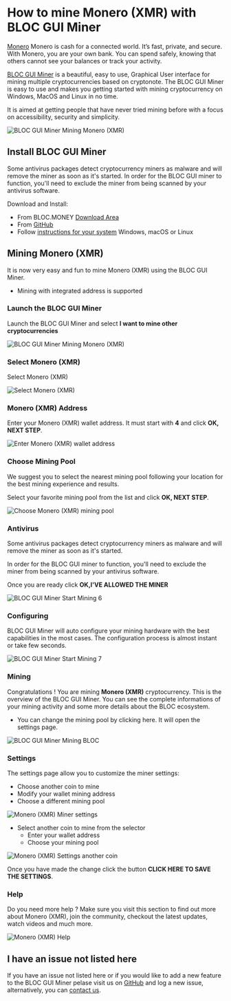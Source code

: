 # **How to mine Monero (XMR) with BLOC GUI Miner**

[Monero](https://www.getmonero.org) Monero is cash for a connected world. It’s fast, private, and secure. With Monero, you are your own bank. You can spend safely, knowing that others cannot see your balances or track your activity.

[BLOC GUI Miner](../mining/BLOC-GUI-Miner.md) is a beautiful, easy to use, Graphical User interface for mining multiple cryptocurrencies based on cryptonote. The BLOC GUI Miner is easy to use and makes you getting started with mining cryptocurrency on Windows, MacOS and Linux in no time.

It is aimed at getting people that have never tried mining before with a focus on accessibility, security and simplicity.

![BLOC GUI Miner Mining Monero (XMR)](images/BLOC-GUI-MINER/SCREEN/screen-XMR.jpg)

## **Install BLOC GUI Miner**

Some antivirus packages detect cryptocurrency miners as malware and will remove the miner as soon as it's started. In order for the BLOC GUI miner to function, you'll need to exclude the miner from being scanned by your antivirus software.

Download and Install:

- From BLOC.MONEY [Download Area](https://bloc.money/download)
- From [GitHub](https://github.com/furiousteam/GUI-miner/releases/latest)
- Follow [instructions for your system](../mining/BLOC-GUI-Miner-using.md) Windows, macOS or Linux 

## **Mining Monero (XMR)**

It is now very easy and fun to mine Monero (XMR) using the BLOC GUI Miner.

- Mining with integrated address is supported

### **Launch the BLOC GUI Miner**

Launch the BLOC GUI Miner and select **I want to mine other cryptocurrencies**

![BLOC GUI Miner Mining Monero (XMR)](images/BLOC-GUI-MINER/BLOC-GUI-Miner-v0.0.3-miner-setup.png)

### **Select Monero (XMR)**

Select Monero (XMR)

![Select Monero (XMR)](images/BLOC-GUI-MINER/3-MINE-OTHER-CRYPTOCURRENCIES-BLOC-GUI-Miner-v1.1.2.png)

### **Monero (XMR) Address**

Enter your Monero (XMR) wallet address. It must start with **4** and click **OK, NEXT STEP**.

![Enter Monero (XMR) wallet address](images/BLOC-GUI-MINER/monero-address.png)

### **Choose Mining Pool**

We suggest you to select the nearest mining pool following your location for the best mining experience and results.

Select your favorite mining pool from the list and click **OK, NEXT STEP**.

![Choose Monero (XMR) mining pool](images/BLOC-GUI-MINER/monero-pool.png)

### **Antivirus**

Some antivirus packages detect cryptocurrency miners as malware and will remove the miner as soon as it's started.

In order for the BLOC GUI miner to function, you'll need to exclude the miner from being scanned by your antivirus software.

Once you are ready click **OK,I'VE ALLOWED THE MINER**

![BLOC GUI Miner Start Mining 6](images/BLOC-GUI-MINER/BLOC-GUI-Miner-v0.0.3-antivirus.png)

### **Configuring**

BLOC GUI Miner will auto configure your mining hardware with the best capabilities in the most cases. The configuration process is almost instant or take few seconds.

![BLOC GUI Miner Start Mining 7](images/BLOC-GUI-MINER/BLOC-GUI-Miner-v0.0.3-ready.png)

### **Mining**

Congratulations ! You are mining **Monero (XMR)** cryptocurrency. This is the overview of the BLOC GUI Miner. You can see the complete informations of your mining activity and some more details about the BLOC ecosystem.

- You can change the mining pool by clicking here. It will open the settings page.

![BLOC GUI Miner Mining BLOC](images/BLOC-GUI-MINER/9-MINING-MONERO-BLOC-GUI-Miner-v1.1.2.png)

### **Settings** <a name="Monero (XMR)-settings"></a>

The settings page allow you to customize the miner settings:

- Choose another coin to mine
- Modify your wallet mining address
- Choose a different mining pool

![Monero (XMR) Miner settings](images/BLOC-GUI-MINER/monero-settings.png)

- Select another coin to mine from the selector
    * Enter your wallet address
    * Choose your mining pool

![Monero (XMR) Settings another coin](images/BLOC-GUI-MINER/monero-settings2.png)

Once you have made the change click the button **CLICK HERE TO SAVE THE SETTINGS**.

### **Help**

Do you need more help ? Make sure you visit this section to find out more about Monero (XMR), join the community, checkout the latest updates, watch videos and much more.

![Monero (XMR) Help](images/BLOC-GUI-MINER/monero-help.png)

## **I have an issue not listed here**

If you have an issue not listed here or if you would like to add a new feature to the BLOC GUI Miner pelase visit us on [GitHub](https://github.com/furiousteam/GUI-miner) and log a new issue, alternatively, you can [contact us](../about/Community.md).